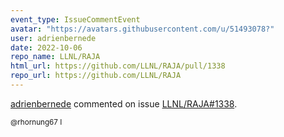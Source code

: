 ```yaml
---
event_type: IssueCommentEvent
avatar: "https://avatars.githubusercontent.com/u/51493078?"
user: adrienbernede
date: 2022-10-06
repo_name: LLNL/RAJA
html_url: https://github.com/LLNL/RAJA/pull/1338
repo_url: https://github.com/LLNL/RAJA
---
```


<a href='https://github.com/adrienbernede' target='_blank'>adrienbernede</a> commented on issue <a href='https://github.com/LLNL/RAJA/pull/1338' target='_blank'>LLNL/RAJA#1338</a>.

<small>@rhornung67 I